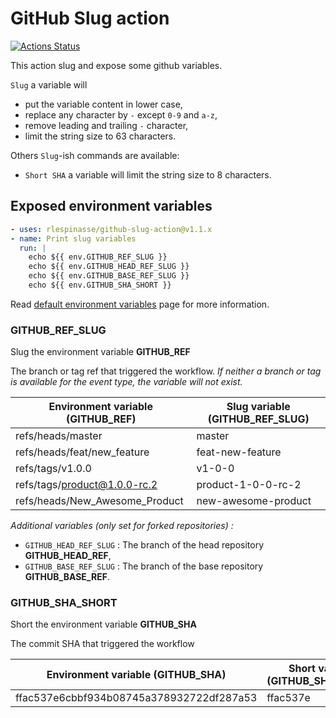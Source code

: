 # GitHub Slug action

[![Actions Status](https://github.com/rlespinasse/github-slug-action/workflows/Build/badge.svg)](https://github.com/rlespinasse/github-slug-action/actions)

This action slug and expose some github variables.

`Slug` a variable will

- put the variable content in lower case,
- replace any character by `-` except `0-9` and `a-z`,
- remove leading and trailing `-` character,
- limit the string size to 63 characters.

Others `Slug`-ish commands are available:

- `Short SHA` a variable will limit the string size to 8 characters.

## Exposed environment variables

```yaml
- uses: rlespinasse/github-slug-action@v1.1.x
- name: Print slug variables
  run: |
    echo ${{ env.GITHUB_REF_SLUG }}
    echo ${{ env.GITHUB_HEAD_REF_SLUG }}
    echo ${{ env.GITHUB_BASE_REF_SLUG }}
    echo ${{ env.GITHUB_SHA_SHORT }}
```

Read [default environment variables](https://help.github.com/en/actions/configuring-and-managing-workflows/using-environment-variables#default-environment-variables) page for more information.

### GITHUB_REF_SLUG

Slug the environment variable **GITHUB_REF**

The branch or tag ref that triggered the workflow.
_If neither a branch or tag is available for the event type, the variable will not exist._

| Environment variable (GITHUB_REF) | Slug variable (GITHUB_REF_SLUG) |
|-----------------------------------|---------------------------------|
| refs/heads/master                 | master                          |
| refs/heads/feat/new_feature       | feat-new-feature                |
| refs/tags/v1.0.0                  | v1-0-0                          |
| refs/tags/product@1.0.0-rc.2      | product-1-0-0-rc-2              |
| refs/heads/New_Awesome_Product    | new-awesome-product             |

_Additional variables (only set for forked repositories) :_

- `GITHUB_HEAD_REF_SLUG` : The branch of the head repository **GITHUB_HEAD_REF**,
- `GITHUB_BASE_REF_SLUG` : The branch of the base repository **GITHUB_BASE_REF**.

### GITHUB_SHA_SHORT

Short the environment variable **GITHUB_SHA**

The commit SHA that triggered the workflow

| Environment variable (GITHUB_SHA)        | Short variable (GITHUB_SHA_SHORT) |
|------------------------------------------|-----------------------------------|
| ffac537e6cbbf934b08745a378932722df287a53 | ffac537e                          |
